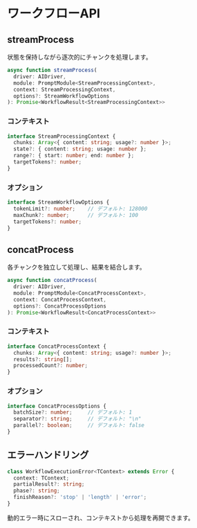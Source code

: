 # ワークフローAPI

## streamProcess

状態を保持しながら逐次的にチャンクを処理します。

```typescript
async function streamProcess(
  driver: AIDriver,
  module: PromptModule<StreamProcessingContext>,
  context: StreamProcessingContext,
  options?: StreamWorkflowOptions
): Promise<WorkflowResult<StreamProcessingContext>>
```

### コンテキスト

```typescript
interface StreamProcessingContext {
  chunks: Array<{ content: string; usage?: number }>;
  state?: { content: string; usage: number };
  range?: { start: number; end: number };
  targetTokens?: number;
}
```

### オプション

```typescript
interface StreamWorkflowOptions {
  tokenLimit?: number;    // デフォルト: 128000
  maxChunk?: number;      // デフォルト: 100
  targetTokens?: number;
}
```

## concatProcess

各チャンクを独立して処理し、結果を結合します。

```typescript
async function concatProcess(
  driver: AIDriver,
  module: PromptModule<ConcatProcessContext>,
  context: ConcatProcessContext,
  options?: ConcatProcessOptions
): Promise<WorkflowResult<ConcatProcessContext>>
```

### コンテキスト

```typescript
interface ConcatProcessContext {
  chunks: Array<{ content: string; usage?: number }>;
  results?: string[];
  processedCount?: number;
}
```

### オプション

```typescript
interface ConcatProcessOptions {
  batchSize?: number;     // デフォルト: 1
  separator?: string;     // デフォルト: "\n"
  parallel?: boolean;     // デフォルト: false
}
```

## エラーハンドリング

```typescript
class WorkflowExecutionError<TContext> extends Error {
  context: TContext;
  partialResult?: string;
  phase?: string;
  finishReason?: 'stop' | 'length' | 'error';
}
```

動的エラー時にスローされ、コンテキストから処理を再開できます。